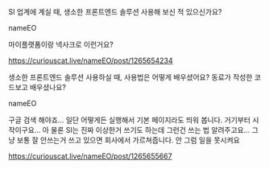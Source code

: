 SI 업계에 계실 때, 생소한 프론트엔드 솔루션 사용해 보신 적 있으신가요?

nameEO

마이플랫폼이랑 넥사크로 이런거요?

https://curiouscat.live/nameEO/post/1265654234


생소한 프론트엔드 솔루션 사용하실 때, 사용법은 어떻게 배우셨어요? 동료가 작성한 코드보고 배우셨나요?

nameEO

구글 검색 해야죠... 일단 어떻게든 실행해서 기본 페이지라도 띄워 봅니다. 거기부터 시작이구요... 아 물론 SI는 진짜 이상한거 쓰기도 하는데 그런건 쓰는 법 알려주고요... 그냥 보통 잘 안쓰는거 쓰고 있으면 회사에서 가르쳐줍니다. 안 그럼 일을 못시켜요

https://curiouscat.live/nameEO/post/1265655667


